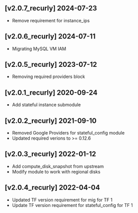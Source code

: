## [v2.0.7_recurly] 2024-07-23
- Remove requirement for instance_ips

## [v2.0.6_recurly] 2024-07-11
- Migrating MySQL VM IAM

## [v2.0.5_recurly] 2023-07-12
- Removing required providers block

## [v2.0.1_recurly] 2020-09-24
- Add stateful instance submodule

## [v2.0.2_recurly] 2021-09-10
- Removed Google Providers for stateful_config module
- Updated required verions to >= 0.12.6

## [v2.0.3_recurly] 2022-01-12
- Add compute_disk_snapshot from upstream
- Modify module to work with regional disks

## [v2.0.4_recurly] 2022-04-04
- Updated TF version requirement for mig for TF 1
- Update TF version requirement for stateful_config for TF 1
